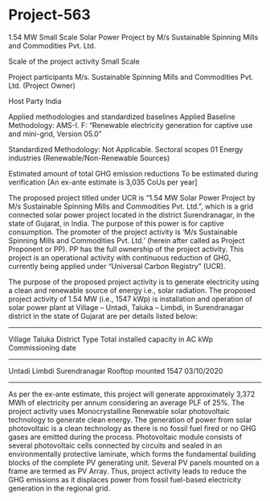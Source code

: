 # Project-563
1.54 MW Small Scale Solar Power Project by M/s Sustainable Spinning Mills and Commodities Pvt. Ltd.

Scale of the project activity Small Scale

Project participants M/s. Sustainable Spinning Mills and Commodities Pvt. Ltd.
(Project Owner)

Host Party India

Applied methodologies and
standardized baselines
Applied Baseline Methodology:
AMS-I. F: “Renewable electricity generation for captive use
and mini-grid, Version 05.0”

Standardized Methodology: Not Applicable.
Sectoral scopes 01 Energy industries
(Renewable/Non-Renewable Sources)

Estimated amount of total
GHG emission reductions
To be estimated during verification
[An ex-ante estimate is 3,035 CoUs per year]

The proposed project titled under UCR is “1.54 MW Solar Power Project by M/s Sustainable Spinning
Mills and Commodities Pvt. Ltd.”, which is a grid connected solar power project located in the district
Surendranagar, in the state of Gujarat, in India. The purpose of this power is for captive consumption.
The promoter of the project activity is ‘M/s Sustainable Spinning Mills and Commodities Pvt. Ltd.’
(herein after called as Project Proponent or PP). PP has the full ownership of the project activity. This
project is an operational activity with continuous reduction of GHG, currently being applied under
“Universal Carbon Registry” (UCR).

The purpose of the proposed project activity is to generate electricity using a clean and renewable source
of energy i.e., solar radiation. The proposed project activity of 1.54 MW (i.e., 1547 kWp) is installation
and operation of solar power plant at Village – Untadi, Taluka – Limbdi, in Surendranagar district in the
state of Gujarat are per details listed below:
___________
Village Taluka District Type Total installed capacity in AC kWp Commissioning date
_________
Untadi Limbdi Surendranagar Rooftop mounted 1547 03/10/2020
______________________
As per the ex-ante estimate, this project will generate approximately 3,372 MWh of electricity per annum
considering an average PLF of 25%. The project activity uses Monocrystalline Renewable solar
photovoltaic technology to generate clean energy. The generation of power from solar photovoltaic is a
clean technology as there is no fossil fuel fired or no GHG gases are emitted during the process.
Photovoltaic module consists of several photovoltaic cells connected by circuits and sealed in an
environmentally protective laminate, which forms the fundamental building blocks of the complete PV
generating unit. Several PV panels mounted on a frame are termed as PV Array. Thus, project activity
leads to reduce the GHG emissions as it displaces power from fossil fuel-based electricity generation in
the regional grid.
